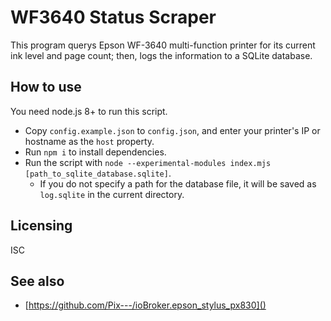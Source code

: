 WF3640 Status Scraper
=====================
This program querys Epson WF-3640 multi-function printer for its current ink level and page count; then, logs the information to a SQLite database.

How to use
----------
You need node.js 8+ to run this script.

* Copy `config.example.json` to `config.json`, and enter your printer's IP or hostname as the `host` property.
* Run `npm i` to install dependencies.
* Run the script with `node --experimental-modules index.mjs [path_to_sqlite_database.sqlite]`.
  * If you do not specify a path for the database file, it will be saved as `log.sqlite` in the current directory.

Licensing
---------
ISC

See also
--------
* [https://github.com/Pix---/ioBroker.epson_stylus_px830]()